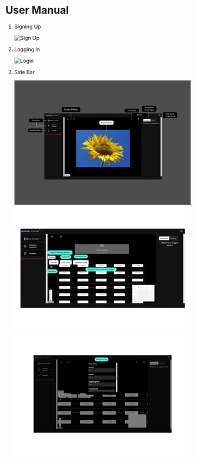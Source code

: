 # User Manual

1. Signing Up

   ![Sign Up]()

2. Logging In

   ![Login]()

3. Side Bar

   ![main page](_media/userManual/1-01.png)
   ![main page](_media/userManual/2-01.png)
   ![main page](_media/userManual/3-01.png)

  